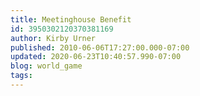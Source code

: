 ```yaml
---
title: Meetinghouse Benefit
id: 3950302120370381169
author: Kirby Urner
published: 2010-06-06T17:27:00.000-07:00
updated: 2020-06-23T10:40:57.990-07:00
blog: world_game
tags: 
---
```


